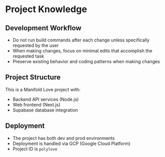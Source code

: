 # Project Knowledge

## Development Workflow

- Do not run build commands after each change unless specifically requested by the user
- When making changes, focus on minimal edits that accomplish the requested task
- Preserve existing behavior and coding patterns when making changes

## Project Structure

This is a Manifold Love project with:
- Backend API services (Node.js)
- Web frontend (Next.js)
- Supabase database integration

## Deployment

- The project has both dev and prod environments
- Deployment is handled via GCP (Google Cloud Platform)
- Project ID is `polylove`
